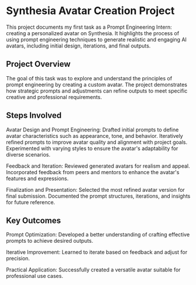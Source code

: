 # Synthesia Avatar Creation Project

This project documents my first task as a Prompt Engineering Intern: creating a personalized avatar on Synthesia. It highlights the process of using prompt engineering techniques to generate realistic and engaging AI avatars, including initial design, iterations, and final outputs.

## Project Overview

The goal of this task was to explore and understand the principles of prompt engineering by creating a custom avatar. The project demonstrates how strategic prompts and adjustments can refine outputs to meet specific creative and professional requirements.

## Steps Involved

Avatar Design and Prompt Engineering:
Drafted initial prompts to define avatar characteristics such as appearance, tone, and behavior.
Iteratively refined prompts to improve avatar quality and alignment with project goals.
Experimented with varying styles to ensure the avatar's adaptability for diverse scenarios.

Feedback and Iteration:
Reviewed generated avatars for realism and appeal.
Incorporated feedback from peers and mentors to enhance the avatar's features and expressions.

Finalization and Presentation:
Selected the most refined avatar version for final submission.
Documented the prompt structures, iterations, and insights for future reference.

## Key Outcomes

Prompt Optimization: Developed a better understanding of crafting effective prompts to achieve desired outputs.

Iterative Improvement: Learned to iterate based on feedback and adjust for precision.

Practical Application: Successfully created a versatile avatar suitable for professional use cases.
